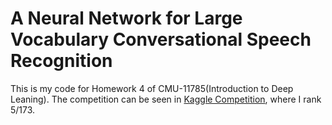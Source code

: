 # A Neural Network for Large Vocabulary Conversational Speech Recognition

This is my code for Homework 4 of CMU-11785(Introduction to Deep Leaning). The competition can be seen in [Kaggle Competition](https://www.kaggle.com/c/11785-fall19-hw4p2/overview), where I rank 5/173.
